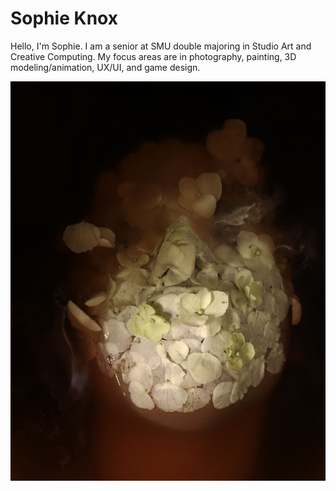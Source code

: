 # Sophie Knox

Hello, I'm Sophie. I am a senior at SMU double majoring in Studio Art and Creative Computing. My focus areas are in photography, painting, 3D modeling/animation, UX/UI, and game design.

![Drifting](./Drifting.jpg)

